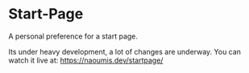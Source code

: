 # Start-Page
A personal preference for a start page.

Its under heavy development, a lot of changes are underway.
You can watch it live at: https://naoumis.dev/startpage/
